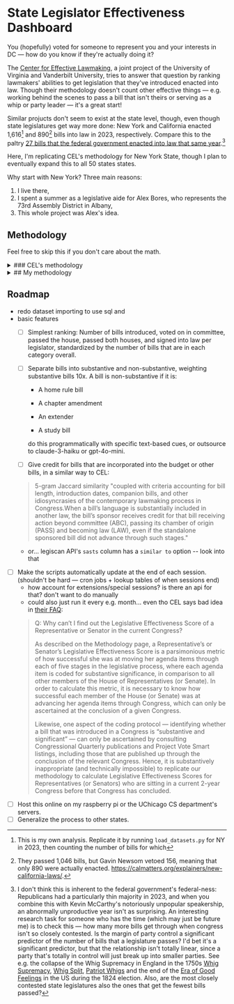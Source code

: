 # State Legislator Effectiveness Dashboard
You (hopefully) voted for someone to represent you and your interests in DC — how do you know if they're actually doing it?

The [Center for Effective Lawmaking](https://thelawmakers.org/), a joint project of the University of Virginia and Vanderbilt University, tries to answer that question by ranking lawmakers' abilities to get legislation that they've introduced enacted into law. Though their methodology doesn't count other effective things — e.g. working behind the scenes to pass a bill that isn't theirs or serving as a whip or party leader — it's a great start!

Similar projucts don't seem to exist at the state level, though, even though state legislatures get way more done:  New York and California enacted 1,616[^1] and 890[^2] bills into law in 2023, respectively. Compare this to the paltry [27 bills that the federal government enacted into law that same year](https://www.nytimes.com/2023/12/19/us/politics/bills-laws-2023-house-congress.html).[^3]

Here, I'm replicating CEL's methodology for New York State, though I plan to eventually expand this to all 50 states states.

Why start with New York? Three main reasons:
1. I live there,
2. I spent a summer as a legislative aide for Alex Bores, who represents the 73rd Assembly District in Albany,
3. This whole project was Alex's idea.

## Methodology
Feel free to skip this if you don't care about the math.

<details>
    <summary>### CEL's methodology</summary>

    I've reproduced CEL's original formula below. It looks like a beast, but it isn't too bad; you just have to know what everything means.

    It has three types of variables:
    - Variables for each lawmaker and session:
        - $i$ for each lawmaker, and
        - $t$ for each session of congress;

    - Variables for how far in the legislative process any given bill makes it:
        - $BILL$ for the number of bills **introduced**,
        - $AIC$ for the number of bills which received **action in committee**,
        - $ABC$ for the number of bills which received **action beyond committee**,
        - $PASS$ for the number of bills which **passed their chamber of origin**, and
        - $LAW$ for the number of bills which passed the other chamber, too, i.e. which where **enacted into law**;

    - and variables that divide and weight bills by their ambition and scope:  
        - $C$ for the number of commemmoritive bills,
            - $C$ bills are weighted by $\alpha = 1$,
        - $S$ for the number of substantive bills,
            - $C$ bills are weighted by $beta = 5$,
        - $SS$ for the number of substantive and significant bills,
            - $SS$ bills are weighted by $\gamma = 10$.[^4]

    With that said, take a deep breath:

    $$LES_{it} = 
    \begin{bmatrix}
        \dfrac{
            \alpha BILL_{it}^C 
            + \beta BILL_{it}^S 
            + \gamma BILL_{it}^{SS}
        }{
            \alpha \sum_{j=1}\limits^{N}BILL_{it}^C 
            + \beta \sum_{j=1}\limits^{N} BILL_{it}^S 
            + \sum_{j=1}\limits^{N} \gamma BILL_{it}^{SS}
        }\\
        \\
        + \dfrac{
            \alpha AIC_{it}^C 
            + \beta AIC_{it}^S 
            + \gamma AIC_{it}^{SS}
        }{
            \alpha \sum_{j=1}\limits^{N}AIC_{it}^C 
            + \beta \sum_{j=1}\limits^{N} AIC_{it}^S 
            + \sum_{j=1}\limits^{N} \gamma AIC_{it}^{SS}
        }\\
        \\
        + \dfrac{
            \alpha ABC_{it}^C 
            + \beta ABC_{it}^S 
            + \gamma ABC_{it}^{SS}
        }{
            \alpha \sum_{j=1}\limits^{N}ABC_{it}^C 
            + \beta \sum_{j=1}\limits^{N} ABC_{it}^S 
            + \sum_{j=1}\limits^{N} \gamma ABC_{it}^{SS}
        }\\
        \\
        + \dfrac{
            \alpha PASS_{it}^C 
            + \beta PASS_{it}^S 
            + \gamma PASS_{it}^{SS}
        }{
            \alpha \sum_{j=1}\limits^{N}PASS_{it}^C 
            + \beta \sum_{j=1}\limits^{N} PASS_{it}^S 
            + \sum_{j=1}\limits^{N} \gamma PASS_{it}^{SS}
        }\\
        \\
        + \dfrac{
            \alpha LAW_{it}^C 
            + \beta LAW_{it}^S 
            + \gamma LAW_{it}^{SS}
        }{
            \alpha \sum_{j=1}\limits^{N}LAW_{it}^C 
            + \beta \sum_{j=1}\limits^{N} LAW_{it}^S 
            + \sum_{j=1}\limits^{N} \gamma LAW_{it}^{SS}
        }
    \end{bmatrix}\begin{bmatrix}
        \dfrac{
            N
        }{
            5
        }\\
    \end{bmatrix}$$

    As CEL notes, the $\dfrac{N}{5}$ factor normalizes the average LES to 1 in each Congress.

    To get from $LES$ to a given legislator's Benchmark Score $\widehat{LES}$, you can use an ordinary least squares regression model to predict a given legislator $i$'s LES in a given congressional session $t$, using the following as predictors:
    - Legislator $i$'s seniority in session $t$,[^5]
    - An indicator variable for if legislator $i$ was a member of the majority party in session $t$,
    - An indicator variable for if legislator $i$ was a committee chair during session $t$, and
    - An indicator variable for if legislator $i$ was a sub-committee chair during session $t$.

    When you write that out as an equation, you get something like this:

    $$
    \widehat{LES}_{it} = \hat\alpha + \beta_{seniority} Seniority_{it} + \beta_{majority}Majority_{it} + \beta{com chair}Com_Chair_{it} + \beta{subcom chair}Subcom_Chair_{it}
    $$
    First, for each Congress, we estimate an Ordinary Least Squares regression model where the dependent variable is Representative i’s LES, and the independent variables are Representative i’s Seniority, an indicator variable for whether she was a member of the majority party, and indicator variables for whether she held a committee and/or subcommittee chair. After estimating the regression coefficients that correspond to each of the independent variables, we generated linear predicted values for each Representative’s LES in the given Congress.

    The predicted value is denoted as the Representative’s “Benchmark Score” that we refer to on the pages of this website. Having identified a Representative’s Benchmark Score, we denote a Representative’s Legislative Effectiveness Score as being “Above Expectations” if the ratio of her Legislative Effectiveness Score to her Benchmark Score is greater than 1.50. We denote a Representative’s Legislative Effectiveness Score as being “Below Expectations” if the ratio of her Legislative Effectiveness Score to her Benchmark Score is less than .50. Finally, we denote a Representative’s Legislative Effectiveness Score as “Meets Expectations” if the ratio of her Legislative Effectiveness Score to her Benchmark Score is between .50 and 1.50. We employ an identical methodology to calculate a Senator’s benchmark score.

</details>

<details>
    <summary>## My methodology</summary>
    Though CEL's methods work wonderfully at the federal level, lots of states have weird little quirks that are important to know! For example, the only "action beyond committee" that ever happens in NY is getting approved. To see how the methodology changes for each state, unfold that state's section below.

<details>
    <summary> - New York</summary>
    We're going to just start with NY, though I of course have greater ambitions. Thanks to conversations with Alex Bores, I'm making two tweaks to CEL's formula here.

    1. I'm dropping the "action beyond committee" flag — it's probably very helpful at the federal level, but, thanks to my inside source, I know that making it to the floor is tantamount to getting passed. To quote Alex,

    > The only things that happen on the floor other than passing are:

    > 1. A bill is voted down (I've only seen that twice in 2 years)

    > 2. A very minor technical amendment is made unanimously.

    1. Becuase NY's senate passes three times as many bills as their assembly, I'm adding a feature for "passes the other house."

    This is also why, for New York, I'll be presenting Senators and Assemblypeople separately.
</details>

</details>

## Roadmap
- redo dataset importing to use sql and 
- basic features
    - [ ] Simplest ranking: Number of bills introduced, voted on in committee, passed the house, passed both houses, and signed into law per legislator, standardized by the number of bills that are in each category overall.

    - [ ] Separate bills into substantive and non-substantive, weighting substantive bills 10x. A bill is non-substantive if it is:

        - A home rule bill

        - A chapter amendment

        - An extender

        - A study bill

        do this programmatically with specific text-based cues, or outsource to claude-3-haiku or gpt-4o-mini.

    - [ ] Give credit for bills that are incorporated into the budget or other bills, in a similar way to CEL:
    > 5-gram Jaccard similarity "coupled with criteria accounting for bill length, introduction dates, companion bills, and other idiosyncrasies of the contemporary lawmaking process in Congress.When a bill’s language is substantially included in another law, the bill’s sponsor receives credit for that bill receiving action beyond committee (ABC), passing its chamber of origin (PASS) and becoming law (LAW), even if the standalone sponsored bill did not advance through such stages."
    - or... legiscan API's `sasts` column has a `similar to` option -- look into that


- [ ] Make the scripts automatically update at the end of each session. (shouldn't be hard — cron jobs + lookup tables of when sessions end)
    - how account for extensions/special sessions? is there an api for that? don't want to do manually
    - could also just run it every e.g. month... even tho CEL says bad idea in [their FAQ](https://thelawmakers.org/faq):
    > Q: Why can’t I find out the Legislative Effectiveness Score of a Representative or Senator in the current Congress?
    > 
    > As described on the Methodology page, a Representative’s or Senator’s Legislative Effectiveness Score is a parsimonious metric of how successful she was at moving her agenda items through each of five stages in the legislative process, where each agenda item is coded for substantive significance, in comparison to all other members of the House of Representatives (or Senate). In order to calculate this metric, it is necessary to know how successful each member of the House (or Senate) was at advancing her agenda items through Congress, which can only be ascertained at the conclusion of a given Congress. 
    > 
    > Likewise, one aspect of the coding protocol — identifying whether a bill that was introduced in a Congress is “substantive and significant” — can only be ascertained by consulting Congressional Quarterly publications and Project Vote Smart listings, including those that are published up through the conclusion of the relevant Congress. Hence, it is substantively inappropriate (and technically impossible) to replicate our methodology to calculate Legislative Effectiveness Scores for Representatives (or Senators) who are sitting in a current 2-year Congress before that Congress has concluded.
- [ ] Host this online on my raspberry pi or the UChicago CS department's servers.
- [ ] Generalize the process to other states.

[^1]: This is my own analysis. Replicate it by running `load_datasets.py` for NY in 2023, then counting the number of bills for which 
[^2]: They passed 1,046 bills, but Gavin Newsom vetoed 156, meaning that only 890 were actually enacted. https://calmatters.org/explainers/new-california-laws/.
[^3]: I don't think this is inherent to the federal government's federal-ness: Republicans had a particularly thin majority in 2023, and when you combine this with Kevin McCarthy's notoriously unpopular speakership, an abnormally unproductive year isn't as surprising. An interesting research task for someone who has the time (which may just be future me) is to check this — how many more bills get through when congress isn't so closely contested. Is the margin of party control a significant predictor of the number of bills that a legislature passes? I'd bet it's a significant predictor, but that the relationship isn't totally linear, since a party that's totally in control will just break up into smaller parties. See e.g. the collapse of the Whig Supremacy in England in the 1750s [Whig Supremacy](https://en.wikipedia.org/wiki/Whigs_(British_political_party)#Whig_Supremacy), [Whig Split](https://en.wikipedia.org/wiki/Whig_Split), [Patriot Whigs](https://en.wikipedia.org/wiki/Patriot_Whigs) and the end of the [Era of Good Feelings](https://en.wikipedia.org/wiki/Era_of_Good_Feelings) in the US during the 1824 election.
  Also, are the most closely contested state legislatures also the ones that get the fewest bills passed?

[^4]: This section is lifted mostly from CEL's excellent [Methodology page](https://thelawmakers.org/methodology). It's paraphrased here half because I want you to be able to read it without clicking over, and half because I'm the type of nerd for whom writing the $\LaTeX$ helps me understand.
[^5]: There's a whole [formula for calculating seniority in Congress](https://history.house.gov/Institution/Seniority/Terms-of-Service/), reproduced below if you don't want to click, which I'll replicate for the states.
  A legislator's seniority is defined as their position in an ordered list of all members of their house, where the list is sorted in descending order by:
  /- Number of total terms served (subtracting one term from the number of non-consecutive terms), then
  /- Number of consecutive terms served, then
  /- Alphabetically by last name.